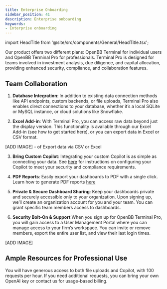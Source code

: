 ```yaml
---
title: Enterprise Onboarding
sidebar_position: 41
description: Enterprise onboarding
keywords:
- Enterprise onboarding
---
```


import HeadTitle from '@site/src/components/General/HeadTitle.tsx';

<HeadTitle title="Enterprise Onboarding | OpenBB Terminal Pro Docs" />

Our product offers two different plans: OpenBB Terminal for individual users and OpenBB Terminal Pro for professionals. Terminal Pro is designed for teams involved in investment analysis, due diligence, and capital allocation, providing enhanced security, compliance, and collaboration features.


## Team Collaboration

1. **Database Integration**: 
In addition to existing data connection methods like API endpoints, custom backends, or file uploads, Terminal Pro also enables direct connections to your database, whether it’s a local SQLite or MySQL instance, or cloud solutions like Snowflake.

2. **Excel Add-in**: 
With Terminal Pro, you can access raw data beyond just the display version. This functionality is available through our Excel Add-in (see how to get started here), or you can export data in Excel or CSV format.

[ADD IMAGE] - of Export data via CSV or Excel

3. **Bring Custom Copilot**: 
Integrating your custom Copilot is as simple as connecting your data. See [here](/pro/bring-your-own-copilot.md) for instructions on configuring your Copilot to meet your security and compliance requirements.

4. **PDF Reports**: 
Easily export your dashboards to PDF with a single click. Learn how to generate PDF reports [here](/pro/dashboards.md)

5. **Private & Secure Dashboard Sharing**: 
Keep your dashboards private and securely accessible only to your organization. Upon signing up, we’ll create an organization account for you and your team. You can grant specific team members access to dashboards.

6. **Security Bolt-On & Support**
When you sign up for OpenBB Terminal Pro, you will gain access to a User Management Portal where you can manage access to your firm’s workspace. You can invite or remove members, export the entire user list, and view their last login times.

[ADD IMAGE]

## Ample Resources for Professional Use
You will have generous access to both file uploads and Copilot, with 100 requests per hour. If you need additional requests, you can bring your own OpenAI key or contact us for usage-based billing.


